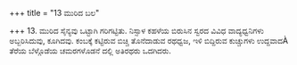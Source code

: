 +++
title = "13 ಮುರಿದ ಬಲ"

+++
13. ಮುರಿದ ಸೈನ್ಯವು ಒಟ್ಟಾಗಿ ಗರಿಗಟ್ಟಿತು. ನಿಸ್ಸಾಳ ಕಹಳೆಯ ಬಿರುಸಿನ ಸ್ವರದ ವಿವಿಧ ವಾದ್ಯಧ್ವನಿಗಳು ಅಬ್ಬರಿಸಿದುವು, ಕೂಗಿದವು. ಕಂಬಕ್ಕೆ ಕಟ್ಟಿರುವ ಬಿಚ್ಚಿ ತೊನೆದಾಡುವ ರಥಧ್ವಜ, ಇಳಿ ಬಿದ್ದಿರುವ ಕುಚ್ಚುಗಳು ಉದ್ದವಾದÀ ತೆರೆಯ ಬೆಳ್ಗೊಡೆಯ ಚಮರಗಳೊಡನೆ ದಲ್ಲಿ ಅತಿರಥರು ಒದಗಿದರು.
